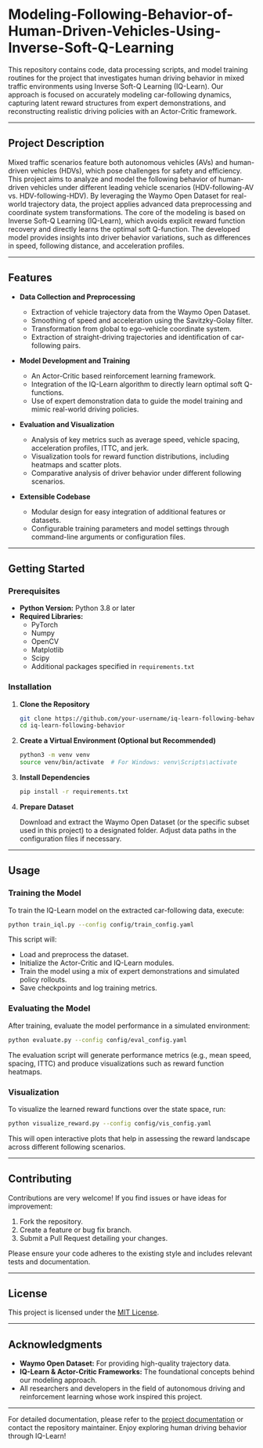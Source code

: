 # Modeling-Following-Behavior-of-Human-Driven-Vehicles-Using-Inverse-Soft-Q-Learning


This repository contains code, data processing scripts, and model training routines for the project that investigates human driving behavior in mixed traffic environments using Inverse Soft-Q Learning (IQ-Learn). Our approach is focused on accurately modeling car-following dynamics, capturing latent reward structures from expert demonstrations, and reconstructing realistic driving policies with an Actor-Critic framework.

---

## Project Description

Mixed traffic scenarios feature both autonomous vehicles (AVs) and human-driven vehicles (HDVs), which pose challenges for safety and efficiency. This project aims to analyze and model the following behavior of human-driven vehicles under different leading vehicle scenarios (HDV-following-AV vs. HDV-following-HDV). By leveraging the Waymo Open Dataset for real-world trajectory data, the project applies advanced data preprocessing and coordinate system transformations. The core of the modeling is based on Inverse Soft-Q Learning (IQ-Learn), which avoids explicit reward function recovery and directly learns the optimal soft Q-function. The developed model provides insights into driver behavior variations, such as differences in speed, following distance, and acceleration profiles.

---

## Features

- **Data Collection and Preprocessing**  
  - Extraction of vehicle trajectory data from the Waymo Open Dataset.
  - Smoothing of speed and acceleration using the Savitzky-Golay filter.
  - Transformation from global to ego-vehicle coordinate system.
  - Extraction of straight-driving trajectories and identification of car-following pairs.

- **Model Development and Training**  
  - An Actor-Critic based reinforcement learning framework.
  - Integration of the IQ-Learn algorithm to directly learn optimal soft Q-functions.
  - Use of expert demonstration data to guide the model training and mimic real-world driving policies.

- **Evaluation and Visualization**  
  - Analysis of key metrics such as average speed, vehicle spacing, acceleration profiles, ITTC, and jerk.
  - Visualization tools for reward function distributions, including heatmaps and scatter plots.
  - Comparative analysis of driver behavior under different following scenarios.

- **Extensible Codebase**  
  - Modular design for easy integration of additional features or datasets.
  - Configurable training parameters and model settings through command-line arguments or configuration files.

---

## Getting Started

### Prerequisites

- **Python Version:** Python 3.8 or later
- **Required Libraries:**  
  - PyTorch
  - Numpy
  - OpenCV
  - Matplotlib
  - Scipy
  - Additional packages specified in `requirements.txt`

### Installation

1. **Clone the Repository**

   ```bash
   git clone https://github.com/your-username/iq-learn-following-behavior.git
   cd iq-learn-following-behavior
   ```

2. **Create a Virtual Environment (Optional but Recommended)**

   ```bash
   python3 -m venv venv
   source venv/bin/activate  # For Windows: venv\Scripts\activate
   ```

3. **Install Dependencies**

   ```bash
   pip install -r requirements.txt
   ```

4. **Prepare Dataset**

   Download and extract the Waymo Open Dataset (or the specific subset used in this project) to a designated folder. Adjust data paths in the configuration files if necessary.

---

## Usage

### Training the Model

To train the IQ-Learn model on the extracted car-following data, execute:

```bash
python train_iql.py --config config/train_config.yaml
```

This script will:
- Load and preprocess the dataset.
- Initialize the Actor-Critic and IQ-Learn modules.
- Train the model using a mix of expert demonstrations and simulated policy rollouts.
- Save checkpoints and log training metrics.

### Evaluating the Model

After training, evaluate the model performance in a simulated environment:

```bash
python evaluate.py --config config/eval_config.yaml
```

The evaluation script will generate performance metrics (e.g., mean speed, spacing, ITTC) and produce visualizations such as reward function heatmaps.

### Visualization

To visualize the learned reward functions over the state space, run:

```bash
python visualize_reward.py --config config/vis_config.yaml
```

This will open interactive plots that help in assessing the reward landscape across different following scenarios.

---

## Contributing

Contributions are very welcome! If you find issues or have ideas for improvement:
1. Fork the repository.
2. Create a feature or bug fix branch.
3. Submit a Pull Request detailing your changes.

Please ensure your code adheres to the existing style and includes relevant tests and documentation.

---

## License

This project is licensed under the [MIT License](LICENSE).

---

## Acknowledgments

- **Waymo Open Dataset:** For providing high-quality trajectory data.
- **IQ-Learn & Actor-Critic Frameworks:** The foundational concepts behind our modeling approach.
- All researchers and developers in the field of autonomous driving and reinforcement learning whose work inspired this project.

---

For detailed documentation, please refer to the [project documentation](docs/README.md) or contact the repository maintainer. Enjoy exploring human driving behavior through IQ-Learn!

